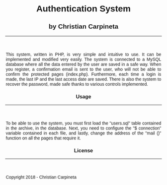 <html>
  <body style="font-family:Arial;">
    <center>
      <div style="margin-top:100px;">
        <h1>Authentication System</h1>
        <h2>by Christian Carpineta</h2>
        <div style="border-bottom:2px solid grey;"></div>
        <div style="margin-top:50px;width:500px;height:auto;text-align:justify;">
          <span>This system, written in PHP, is very simple and intuitive to use. It can be implemented and modified very easily. The                     system is connected to a MySQL database where all the data entered by the user are saved in a safe way. When you register,                 a confirmation email is sent to the user, who will not be able to confirm the protected pages (index.php). Furthermore,                   each time a login is made, the last IP and the last access date are saved. There is also the system to recover the                         password, made safe thanks to various controls implemented.
          </span>
        </div>
        <div>
          <h3>Usage</h3>
          <div style="border-bottom:2px solid grey;"></div>
          <div id="usage" style="margin-top:50px;width:500px;height:auto;text-align:justify;">
            <span>To be able to use the system, you must first load the "users.sql" table contained in the archive, in the database. Next,                   you need to configure the "$ connection" variable contained in each file, and lastly, change the address of the "mail                     ()" function on all the pages that require it.
            </span>
          </div>
        </div>
        <div>
          <h3>License</h3>
          <div style="border-bottom:2px solid grey;"></div>
          <div id="license" style="margin-top:50px;width:500px;height:auto;text-align:justify;">
            <span>Copyright 2018 - Christian Carpineta</span>
          </div>
        </div>
      </div>
    </center>
</html>

